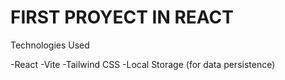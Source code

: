 # FIRST PROYECT IN REACT


Technologies Used

-React
-Vite
-Tailwind CSS
-Local Storage (for data persistence)
